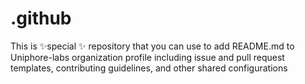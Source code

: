 # .github
 This is ✨special ✨ repository that you can use to add README.md to Uniphore-labs organization profile including issue and pull request templates, contributing guidelines, and other shared configurations
